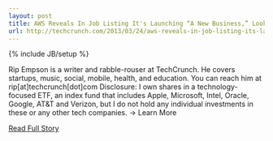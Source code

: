 ---layout: posttitle: AWS Reveals In Job Listing It's Launching “A New Business,” Looks To Be Pushing Deeper Into Mobileurl: http://techcrunch.com/2013/03/24/aws-reveals-in-job-listing-its-launching-a-new-business-looks-to-be-pushing-deeper-into-mobile/---{% include JB/setup %}<p>  Rip Empson is a writer and rabble-rouser at TechCrunch.  He covers startups, music, social, mobile, health, and education.  You can reach him at rip[at]techcrunch[dot]com  Disclosure: I own shares in a technology-focused ETF, an index fund that includes Apple, Microsoft, Intel, Oracle, Google, AT&T and Verizon, but I do not hold any individual investments in these or any other tech companies.  → Learn More<br /><p><a href="http://techcrunch.com/2013/03/24/aws-reveals-in-job-listing-its-launching-a-new-business-looks-to-be-pushing-deeper-into-mobile/">Read Full Story</a></p>